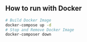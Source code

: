 ## How to run with Docker

```bash
# Build Docker Image
docker-compose up -d
# Stop and Remove Docker Image
docker-composer down
```